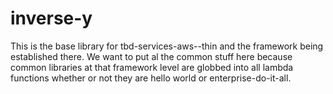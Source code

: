 # inverse-y

This is the base library for tbd-services-aws--thin and the framework being established there.
We want to put al the common stuff here because common libraries at that framework level are globbed into all
lambda functions whether or not they are hello world or enterprise-do-it-all.


